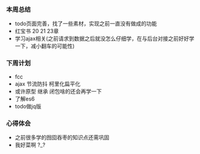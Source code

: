 ### 本周总结
* todo页面完善，找了一些素材，实现之前一直没有做成的功能
* 红宝书 20 21 23章
* 学习ajax相关(之前请求到数据之后就没怎么仔细学，在与后台对接之前好好学一下，减小翻车的可能性)
### 下周计划
* fcc
* ajax 节流防抖 柯里化扁平化
* 或许原型 继承 闭包啥的还会再学一下
* 了解es6
* todo做jq版
### 心得体会
* 之前很多学的囫囵吞枣的知识点还需巩固
* 我好菜啊 ?_?
